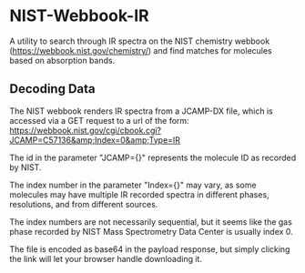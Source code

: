 # NIST-Webbook-IR
A utility to search through IR spectra on the NIST chemistry webbook (https://webbook.nist.gov/chemistry/) and find matches for molecules based on absorption bands.

## Decoding Data
The NIST webbook renders IR spectra from a JCAMP-DX file, which is accessed via a GET request to a url of the form:
https://webbook.nist.gov/cgi/cbook.cgi?JCAMP=C57136&amp;Index=0&amp;Type=IR

The id in the parameter "JCAMP={}" represents the molecule ID as recorded by NIST.

The index number in the parameter "Index={}" may vary, as some molecules may have multiple IR recorded spectra in different phases, resolutions, and from different sources. 

The index numbers are not necessarily sequential, but it seems like the gas phase recorded by NIST Mass Spectrometry Data Center is usually index 0.

The file is encoded as base64 in the payload response, but simply clicking the link will let your browser handle downloading it.
